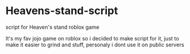 # Heavens-stand-script
script for Heaven's stand roblox game

It's my fav jojo game on roblox so i decided to make script for it, just to make it easier to grind and stuff, personaly i dont use it on public servers
